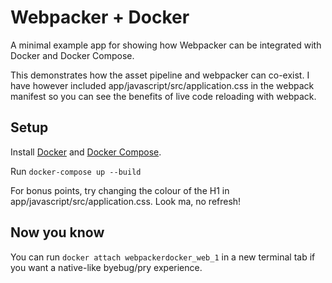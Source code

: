 # Webpacker + Docker

A minimal example app for showing how Webpacker can be integrated with Docker and Docker Compose.

This demonstrates how the asset pipeline and webpacker can co-exist. I have however included app/javascript/src/application.css in the webpack manifest so you can see the benefits of live code reloading with webpack.

## Setup

Install [Docker](https://docs.docker.com/install/) and [Docker Compose](https://docs.docker.com/compose/install/).

Run `docker-compose up --build`

For bonus points, try changing the colour of the H1 in app/javascript/src/application.css. Look ma, no refresh!

## Now you know

You can run `docker attach webpackerdocker_web_1` in a new terminal tab if you want a native-like byebug/pry experience.
